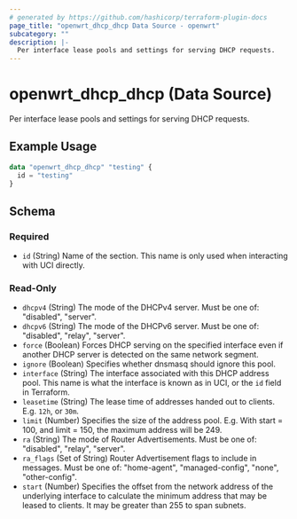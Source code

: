 ```yaml
---
# generated by https://github.com/hashicorp/terraform-plugin-docs
page_title: "openwrt_dhcp_dhcp Data Source - openwrt"
subcategory: ""
description: |-
  Per interface lease pools and settings for serving DHCP requests.
---
```


# openwrt_dhcp_dhcp (Data Source)

Per interface lease pools and settings for serving DHCP requests.

## Example Usage

```terraform
data "openwrt_dhcp_dhcp" "testing" {
  id = "testing"
}
```

<!-- schema generated by tfplugindocs -->
## Schema

### Required

- `id` (String) Name of the section. This name is only used when interacting with UCI directly.

### Read-Only

- `dhcpv4` (String) The mode of the DHCPv4 server. Must be one of: "disabled", "server".
- `dhcpv6` (String) The mode of the DHCPv6 server. Must be one of: "disabled", "relay", "server".
- `force` (Boolean) Forces DHCP serving on the specified interface even if another DHCP server is detected on the same network segment.
- `ignore` (Boolean) Specifies whether dnsmasq should ignore this pool.
- `interface` (String) The interface associated with this DHCP address pool. This name is what the interface is known as in UCI, or the `id` field in Terraform.
- `leasetime` (String) The lease time of addresses handed out to clients. E.g. `12h`, or `30m`.
- `limit` (Number) Specifies the size of the address pool. E.g. With start = 100, and limit = 150, the maximum address will be 249.
- `ra` (String) The mode of Router Advertisements. Must be one of: "disabled", "relay", "server".
- `ra_flags` (Set of String) Router Advertisement flags to include in messages. Must be one of: "home-agent", "managed-config", "none", "other-config".
- `start` (Number) Specifies the offset from the network address of the underlying interface to calculate the minimum address that may be leased to clients. It may be greater than 255 to span subnets.


